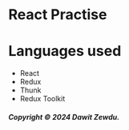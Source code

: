 # React Practise
# Languages used 
- React
- Redux
- Thunk
- Redux Toolkit
##### Copyright &copy; 2024 Dawit Zewdu.
